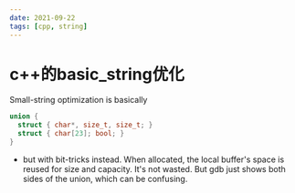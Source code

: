 ```yaml
---
date: 2021-09-22
tags: [cpp, string]
---
```


# c++的basic_string优化

Small-string optimization is basically 

```c++
union { 
  struct { char*, size_t, size_t; }
  struct { char[23]; bool; } 
} 
```
- but with bit-tricks instead.
When allocated, the local buffer's space is reused for size and capacity. It's not
wasted.
But gdb just shows both sides of the union, which can be confusing.
